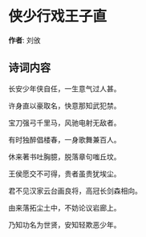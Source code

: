 # 侠少行戏王子直

**作者**: 刘攽

## 诗词内容

长安少年侠自任，一生意气过人甚。

许身直以豪取名，快意那知武犯禁。

宝刀强弓千里马，风驰电射无敌者。

有时独醉倡楼春，一身歌舞兼百人。

休来著书吐胸臆，脱落章句嗤丘坟。

王侯愿交不可得，贵者虽贵犹埃尘。

君不见汉家云台画良将，高冠长剑森相向。

由来落拓尘土中，不妨论议岩廊上。

乃知功名为世贤，安知轻欺恶少年。

